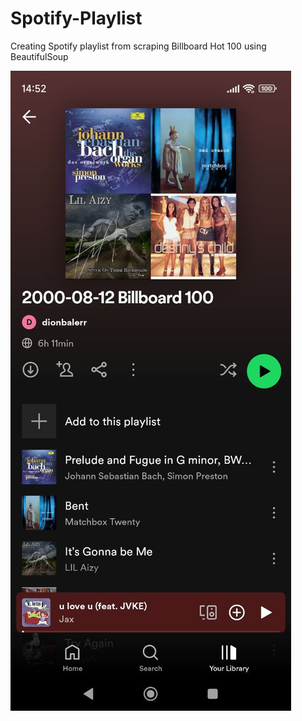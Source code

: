# Spotify-Playlist
Creating Spotify playlist from scraping Billboard Hot 100 using BeautifulSoup

![](https://github.com/dionbalerr/Spotify-Playlist/blob/main/spotify_playlist.jpg)
